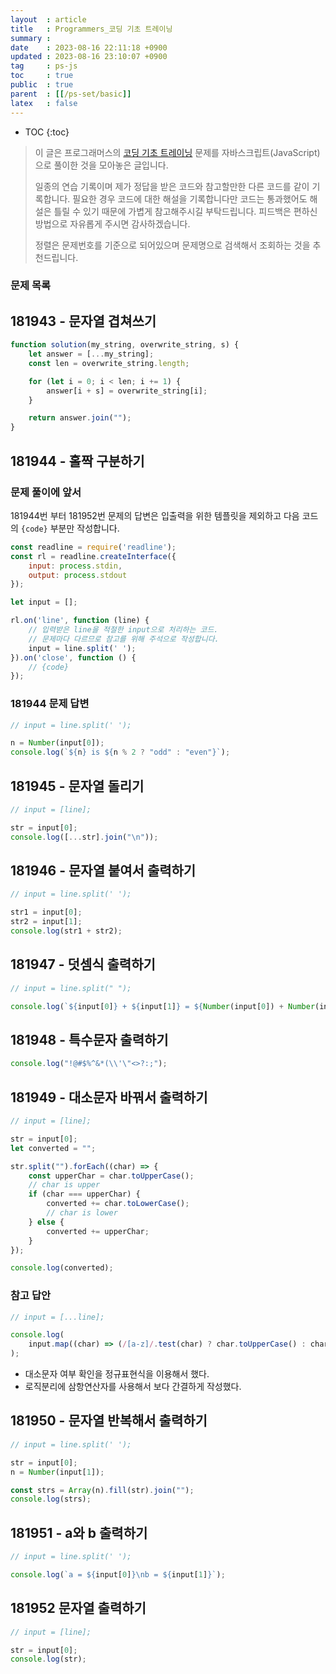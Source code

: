 ```yaml
---
layout  : article
title   : Programmers_코딩 기초 트레이닝
summary : 
date    : 2023-08-16 22:11:18 +0900
updated : 2023-08-16 23:10:07 +0900
tag     : ps-js
toc     : true
public  : true
parent  : [[/ps-set/basic]]
latex   : false
---
```

* TOC
{:toc}

> 이 글은 프로그래머스의 [코딩 기초 트레이닝](https://school.programmers.co.kr/learn/challenges/training) 문제를 자바스크립트(JavaScript)으로 풀이한 것을 모아놓은 글입니다.
>
> 일종의 연습 기록이며 제가 정답을 받은 코드와 참고할만한 다른 코드를 같이 기록합니다. 필요한 경우 코드에 대한 해설을 기록합니다만 코드는 통과했어도 해설은 틀릴 수 있기 때문에 가볍게 참고해주시길 부탁드립니다. 피드백은 편하신 방법으로 자유롭게 주시면 감사하겠습니다.
>
> 정렬은 문제번호를 기준으로 되어있으며 문제명으로 검색해서 조회하는 것을 추천드립니다.
>

### 문제 목록

## 181943 - 문자열 겹쳐쓰기

```js
function solution(my_string, overwrite_string, s) {
    let answer = [...my_string];
    const len = overwrite_string.length;

    for (let i = 0; i < len; i += 1) {
        answer[i + s] = overwrite_string[i];
    }

    return answer.join("");
}
```

## 181944 - 홀짝 구분하기

### 문제 풀이에 앞서

181944번 부터 181952번 문제의 답변은 입출력을 위한 템플릿을 제외하고 다음 코드의 `{code}` 부분만 작성합니다.

```js
const readline = require('readline');
const rl = readline.createInterface({
    input: process.stdin,
    output: process.stdout
});

let input = [];

rl.on('line', function (line) {
    // 입력받은 line을 적절한 input으로 처리하는 코드.
    // 문제마다 다르므로 참고를 위해 주석으로 작성합니다.
    input = line.split(' ');
}).on('close', function () {
    // {code}
});
```

### 181944 문제 답변

```js
// input = line.split(' ');

n = Number(input[0]);
console.log(`${n} is ${n % 2 ? "odd" : "even"}`);
```

## 181945 - 문자열 돌리기

```js
// input = [line];

str = input[0];
console.log([...str].join("\n"));

```

## 181946 - 문자열 붙여서 출력하기

```js
// input = line.split(' ');

str1 = input[0];
str2 = input[1];
console.log(str1 + str2);

```

## 181947 - 덧셈식 출력하기

```js
// input = line.split(" ");

console.log(`${input[0]} + ${input[1]} = ${Number(input[0]) + Number(input[1])}`);
```

## 181948 - 특수문자 출력하기

```js
console.log("!@#$%^&*(\\'\"<>?:;");
```

## 181949 - 대소문자 바꿔서 출력하기

```js
// input = [line];

str = input[0];
let converted = "";

str.split("").forEach((char) => {
    const upperChar = char.toUpperCase();
    // char is upper
    if (char === upperChar) {
        converted += char.toLowerCase();
        // char is lower
    } else {
        converted += upperChar;
    }
});

console.log(converted);

```

### 참고 답안

```js
// input = [...line];

console.log(
    input.map((char) => (/[a-z]/.test(char) ? char.toUpperCase() : char.toLowerCase())).join("")
);
```

* 대소문자 여부 확인을 정규표현식을 이용해서 했다.
* 로직분리에 삼항연산자를 사용해서 보다 간결하게 작성했다.

## 181950 - 문자열 반복해서 출력하기

```js
// input = line.split(' ');

str = input[0];
n = Number(input[1]);

const strs = Array(n).fill(str).join("");
console.log(strs);
```

## 181951 - a와 b 출력하기

```js
// input = line.split(' ');

console.log(`a = ${input[0]}\nb = ${input[1]}`);
```

## 181952 문자열 출력하기

```js
// input = [line];

str = input[0];
console.log(str);
```
